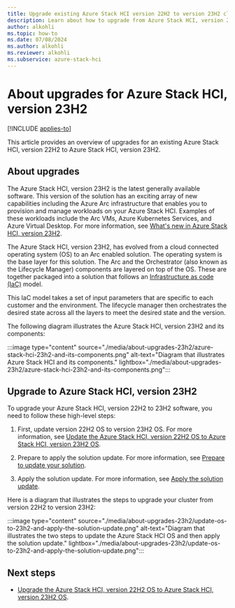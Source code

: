 ```yaml
---
title: Upgrade existing Azure Stack HCI version 22H2 to version 23H2 cluster
description: Learn about how to upgrade from Azure Stack HCI, version 22H2 cluster to Azure Stack HCI, version 23H2.
author: alkohli
ms.topic: how-to
ms.date: 07/08/2024
ms.author: alkohli
ms.reviewer: alkohli
ms.subservice: azure-stack-hci
---
```


# About upgrades for Azure Stack HCI, version 23H2

[!INCLUDE [applies-to](../../includes/hci-applies-to-23h2-22h2.md)]

This article provides an overview of upgrades for an existing Azure Stack HCI, version 22H2 to Azure Stack HCI, version 23H2.

## About upgrades

The Azure Stack HCI, version 23H2 is the latest generally available software. This version of the solution has an exciting array of new capabilities including the Azure Arc infrastructure that enables you to provision and manage workloads on your Azure Stack HCI. Examples of these workloads include the Arc VMs, Azure Kubernetes Services, and Azure Virtual Desktop. For more information, see [What's new in Azure Stack HCI, version 23H2](../whats-new.md#2311-releases).

The Azure Stack HCI, version 23H2, has evolved from a cloud connected operating system (OS) to an Arc enabled solution. The operating system is the base layer for this solution. The Arc and the Orchestrator (also known as the Lifecycle Manager) components are layered on top of the OS. These are together packaged into a solution that follows an [Infrastructure as code (IaC)](/devops/deliver/what-is-infrastructure-as-code) model.

This IaC model takes a set of input parameters that are specific to each customer and the environment. The lifecycle manager then orchestrates the desired state across all the layers to meet the desired state and the version.

The following diagram illustrates the Azure Stack HCI, version 23H2 and its components:

:::image type="content" source="./media/about-upgrades-23h2/azure-stack-hci-23h2-and-its-components.png" alt-text="Diagram that illustrates Azure Stack HCI and its components." lightbox="./media/about-upgrades-23h2/azure-stack-hci-23h2-and-its-components.png":::

## Upgrade to Azure Stack HCI, version 23H2

To upgrade your Azure Stack HCI, version 22H2 to 23H2 software, you need to follow these high-level steps:

1. First, update version 22H2 OS to version 23H2 OS. For more information, see [Update the Azure Stack HCI, version 22H2 OS to Azure Stack HCI, version 23H2 OS](./upgrade-22h2-to-23h2.md).

1. Prepare to apply the solution update. For more information, see [Prepare to update your solution](./prepare-to-apply-23h2-solution-update.md).

1. Apply the solution update. For more information, see [Apply the solution update](../index.yml).

Here is a diagram that illustrates the steps to upgrade your cluster from version 22H2 to version 23H2:

   :::image type="content" source="./media/about-upgrades-23h2/update-os-to-23h2-and-apply-the-solution-update.png" alt-text="Diagram that illustrates the two steps to update the Azure Stack HCI OS and then apply the solution update." lightbox="./media/about-upgrades-23h2/update-os-to-23h2-and-apply-the-solution-update.png":::

## Next steps

- [Upgrade the Azure Stack HCI, version 22H2 OS to Azure Stack HCI, version 23H2 OS](./upgrade-22h2-to-23h2.md).